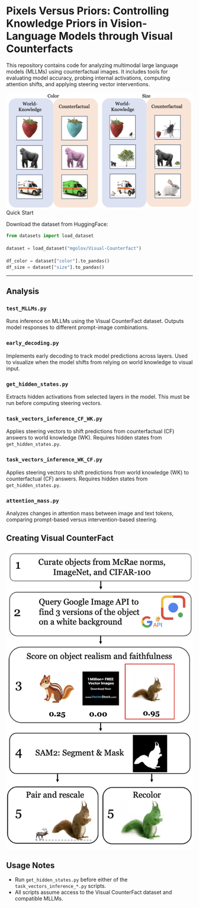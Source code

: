 
# Pixels Versus Priors: Controlling Knowledge Priors in Vision-Language Models through Visual Counterfacts

This repository contains code for analyzing multimodal large language models (MLLMs) using counterfactual images. It includes tools for evaluating model accuracy, probing internal activations, computing attention shifts, and applying steering vector interventions. 

<div align="center">
  <img src="image_preprocessing/counterfactuals_example.png" alt="Counterfactual Example" width="800"/>
</div


# Quick Start

Download the dataset from HuggingFace: 

```python
from datasets import load_dataset

dataset = load_dataset("mgolov/Visual-Counterfact")

df_color = dataset["color"].to_pandas()
df_size = dataset["size"].to_pandas()
```



---

## Analysis

### `test_MLLMs.py`
Runs inference on MLLMs using the Visual CounterFact dataset. Outputs model responses to different prompt-image combinations.

### `early_decoding.py`
Implements early decoding to track model predictions across layers. Used to visualize when the model shifts from relying on world knowledge to visual input.

### `get_hidden_states.py`
Extracts hidden activations from selected layers in the model. This must be run before computing steering vectors.

### `task_vectors_inference_CF_WK.py`
Applies steering vectors to shift predictions from counterfactual (CF) answers to world knowledge (WK). Requires hidden states from `get_hidden_states.py`.

### `task_vectors_inference_WK_CF.py`
Applies steering vectors to shift predictions from world knowledge (WK) to counterfactual (CF) answers. Requires hidden states from `get_hidden_states.py`.

### `attention_mass.py`
Analyzes changes in attention mass between image and text tokens, comparing prompt-based versus intervention-based steering.

## Creating Visual CounterFact

<div align="center">
  <img src="image_preprocessing/dataset_pipeline.png" alt="Dataset pipeline" width="600"/>
</div


---

## Usage Notes

- Run `get_hidden_states.py` before either of the `task_vectors_inference_*.py` scripts.
- All scripts assume access to the Visual CounterFact dataset and compatible MLLMs.
